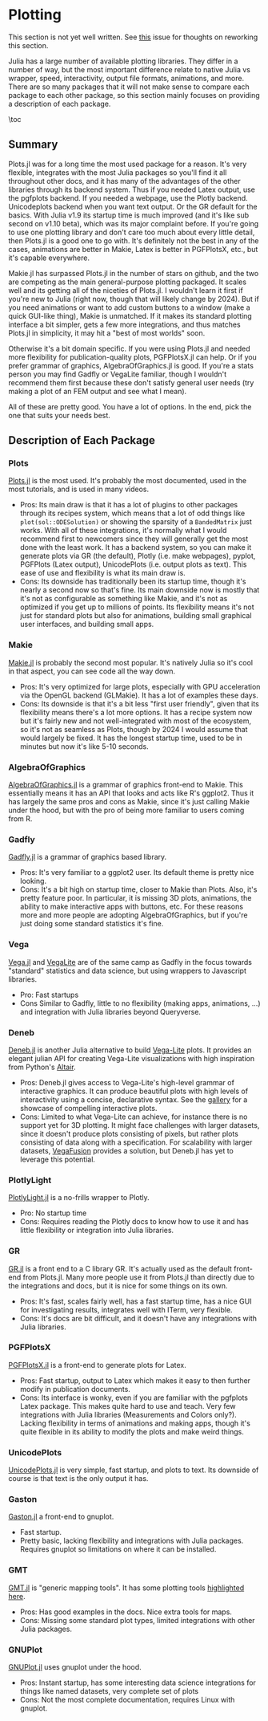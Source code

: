 # Plotting
This section is not yet well written. See [this](https://github.com/JuliaPackageComparisons/JuliaPackageComparisons.github.io/issues/25) issue for thoughts on reworking this section.

Julia has a large number of available plotting libraries. They differ in a number of way, but the most important difference relate to native Julia vs wrapper, speed, interactivity, output file formats, animations, and more. There are so many packages that it will not make sense to compare each package to each other package, so this section mainly focuses on providing a description of each package.

\toc

## Summary
Plots.jl was for a long time the most used package for a reason. It's very flexible, integrates with the most Julia packages so you'll find it all throughout other docs, and it has many of the advantages of the other libraries through its backend system. Thus if you needed Latex output, use the pgfplots backend. If you needed a webpage, use the Plotly backend. Unicodeplots backend when you want text output. Or the GR default for the basics. With Julia v1.9 its startup time is much improved (and it's like sub second on v1.10 beta), which was its major complaint before. If you're going to use one plotting library and don't care too much about every little detail, then Plots.jl is a good one to go with. It's definitely not the best in any of the cases, animations are better in Makie, Latex is better in PGFPlotsX, etc., but it's capable everywhere.

Makie.jl has surpassed Plots.jl in the number of stars on github, and the two are competing as the main general-purpose plotting packaged. It scales well and its getting all of the niceties of Plots.jl. I wouldn't learn it first if you're new to Julia (right now, though that will likely change by 2024). But if you need animations or want to add custom buttons to a window (make a quick GUI-like thing), Makie is unmatched. If it makes its standard plotting interface a bit simpler, gets a few more integrations, and thus matches Plots.jl in simplicity, it may hit a "best of most worlds" soon.

Otherwise it's a bit domain specific. If you were using Plots.jl and needed more flexibility for publication-quality plots, PGFPlotsX.jl can help. Or if you prefer grammar of graphics, AlgebraOfGraphics.jl is good. If you're a stats person you may find Gadfly or VegaLite familiar, though I wouldn't recommend them first because these don't satisfy general user needs (try making a plot of an FEM output and see what I mean).

All of these are pretty good. You have a lot of options. In the end, pick the one that suits your needs best.

## Description of Each Package
### Plots
[Plots.jl](https://docs.juliaplots.org/) is the most used. It's probably the most documented, used in the most tutorials, and is used in many videos. 
* Pros: Its main draw is that it has a lot of plugins to other packages through its recipes system, which means that a lot of odd things like `plot(sol::ODESolution)` or showing the sparsity of a `BandedMatrix` just works. With all of these integrations, it's normally what I would recommend first to newcomers since they will generally get the most done with the least work. It has a backend system, so you can make it generate plots via GR (the default), Plotly (i.e. make webpages), pyplot, PGFPlots (Latex output), UnicodePlots (i.e. output plots as text). This ease of use and flexibility is what its main draw is.
* Cons: Its downside has traditionally been its startup time, though it's nearly a second now so that's fine. Its main downside now is mostly that it's not as configurable as something like Makie, and it's not as optimized if you get up to millions of points. Its flexibility means it's not just for standard plots but also for animations, building small graphical user interfaces, and building small apps. 

### Makie
[Makie.jl](https://docs.makie.org/stable/) is probably the second most popular. It's natively Julia so it's cool in that aspect, you can see code all the way down. 
* Pros: It's very optimized for large plots, especially with GPU acceleration via the OpenGL backend (GLMakie). It has a lot of examples these days. 
* Cons: Its downside is that it's a bit less "first user friendly", given that its flexibility means there's a lot more options. It has a recipe system now but it's fairly new and not well-integrated with most of the ecosystem, so it's not as seamless as Plots, though by 2024 I would assume that would largely be fixed. It has the longest startup time, used to be in minutes but now it's like 5-10 seconds. 

### AlgebraOfGraphics
[AlgebraOfGraphics.jl](https://aog.makie.org/stable/) is a grammar of graphics front-end to Makie. This essentially means it has an API that looks and acts like R's ggplot2. Thus it has largely the same pros and cons as Makie, since it's just calling Makie under the hood, but with the pro of being more familiar to users coming from R.

### Gadfly
[Gadfly.jl](http://gadflyjl.org/stable/) is a grammar of graphics based library.
* Pros: It's very familiar to a ggplot2 user. Its default theme is pretty nice looking.
* Cons: It's a bit high on startup time, closer to Makie than Plots. Also, it's pretty feature poor. In particular, it is missing 3D plots, animations, the ability to make interactive apps with buttons, etc. For these reasons more and more people are adopting AlgebraOfGraphics, but if you're just doing some standard statistics it's fine.

### Vega
[Vega.jl](https://www.queryverse.org/Vega.jl/stable) and [VegaLite](https://www.queryverse.org/VegaLite.jl/stable/) are of the same camp as Gadfly in the focus towards "standard" statistics and data science, but using wrappers to Javascript libraries. 
* Pro: Fast startups 
* Cons Similar to Gadfly, little to no flexibility (making apps, animations, ...) and integration with Julia libraries beyond Queryverse.

### Deneb
[Deneb.jl](https://github.com/brucala/Deneb.jl) is another Julia alternative to build [Vega-Lite](https://vega.github.io/vega-lite/) plots. It provides an elegant julian API for creating Vega-Lite visualizations with high inspiration from Python's [Altair](https://altair-viz.github.io/).
* Pros: Deneb.jl gives access to Vega-Lite's high-level grammar of interactive graphics. It can produce beautiful plots with high levels of interactivity using a concise, declarative syntax. See the [gallery](https://brucala.github.io/Deneb.jl/dev/examples/#Interactive) for a showcase of compelling interactive plots.
* Cons: Limited to what Vega-Lite can achieve, for instance there is no support yet for 3D plotting. It might face challenges with larger datasets, since it doesn't produce plots consisting of pixels, but rather plots consisting of data along with a specification. For scalability with larger datasets, [VegaFusion](https://vegafusion.io/) provides a solution, but Deneb.jl has yet to leverage this potential.

### PlotlyLight
[PlotlyLight.jl](https://github.com/JuliaComputing/PlotlyLight.jl) is a no-frills wrapper to Plotly. 
* Pro: No startup time
* Cons: Requires reading the Plotly docs to know how to use it and has little flexibility or integration into Julia libraries.

### GR
[GR.jl](https://github.com/jheinen/GR.jl) is a front end to a C library GR. It's actually used as the default front-end from Plots.jl. Many more people use it from Plots.jl than directly due to the integrations and docs, but it is nice for some things on its own.
* Pros: It's fast, scales fairly well, has a fast startup time, has a nice GUI for investigating results, integrates well with ITerm, very flexible.
* Cons: It's docs are bit difficult, and it doesn't have any integrations with Julia libraries. 

### PGFPlotsX
[PGFPlotsX.jl](https://kristofferc.github.io/PGFPlotsX.jl/stable/) is a front-end to generate plots for Latex.
* Pros: Fast startup, output to Latex which makes it easy to then further modify in publication documents.
* Cons: Its interface is wonky, even if you are familiar with the pgfplots Latex package. This makes quite hard to use and teach. Very few integrations with Julia libraries (Measurements and Colors only?). Lacking flexibility in terms of animations and making apps, though it's quite flexible in its ability to modify the plots and make weird things.

### UnicodePlots
[UnicodePlots.jl](https://github.com/JuliaPlots/UnicodePlots.jl) is very simple, fast startup, and plots to text. Its downside of course is that text is the only output it has.

### Gaston
[Gaston.jl](https://mbaz.github.io/Gaston.jl/v0.10.0/) a front-end to gnuplot.
* Fast startup.
* Pretty basic, lacking flexibility and integrations with Julia packages. Requires gnuplot so limitations on where it can be installed.

### GMT
[GMT.jl](https://github.com/GenericMappingTools/GMT.jl) is "generic mapping tools". It has some plotting tools [highlighted here](https://www.generic-mapping-tools.org/GMTjl_doc/examples/plotting_functions/).
* Pros: Has good examples in the docs. Nice extra tools for maps.
* Cons: Missing some standard plot types, limited integrations with other Julia packages.

### GNUPlot
[GNUPlot.jl](https://github.com/gcalderone/Gnuplot.jl) uses gnuplot under the hood.
* Pros: Instant startup, has some interesting data science integrations for things like named datasets, very complete set of plots
* Cons: Not the most complete documentation, requires Linux with gnuplot.